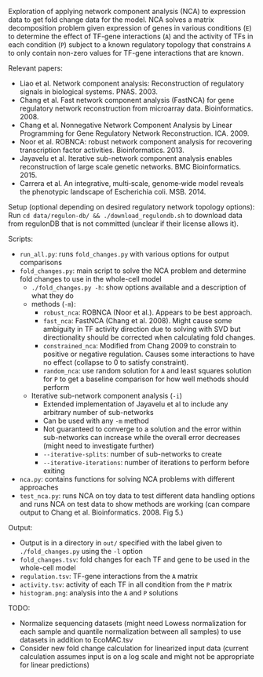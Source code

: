 Exploration of applying network component analysis (NCA) to expression data to get fold change data for the model.  NCA solves a matrix decomposition problem given expression of genes in various conditions (`E`) to determine the effect of TF-gene interactions (`A`) and the activity of TFs in each condition (`P`) subject to a known regulatory topology that constrains `A` to only contain non-zero values for TF-gene interactions that are known.


Relevant papers:
- Liao et al. Network component analysis: Reconstruction of regulatory signals in biological systems. PNAS. 2003.
- Chang et al. Fast network component analysis (FastNCA) for gene regulatory network reconstruction from microarray data. Bioinformatics. 2008.
- Chang et al. Nonnegative Network Component Analysis by Linear Programming for Gene Regulatory Network Reconstruction. ICA. 2009.
- Noor et al. ROBNCA: robust network component analysis for recovering transcription factor activities. Bioinformatics. 2013.
- Jayavelu et al. Iterative sub-network component analysis enables reconstruction of large scale genetic networks. BMC Bioinformatics. 2015.
- Carrera et al. An integrative, multi‐scale, genome‐wide model reveals the phenotypic landscape of Escherichia coli. MSB. 2014.

Setup (optional depending on desired regulatory network topology options):
Run `cd data/regulon-db/ && ./download_regulondb.sh` to download data from regulonDB that is not committed (unclear if their license allows it).

Scripts:
- `run_all.py`: runs `fold_changes.py` with various options for output comparisons
- `fold_changes.py`: main script to solve the NCA problem and determine fold changes to use in the whole-cell model
    - `./fold_changes.py -h`: show options available and a description of what they do
    - methods (`-m`):
        - `robust_nca`: ROBNCA (Noor et al.). Appears to be best approach.
        - `fast_nca`: FastNCA (Chang et al. 2008). Might cause some ambiguity in TF activity direction due to solving with SVD but directionality should be corrected when calculating fold changes.
        - `constrained_nca`: Modified from Chang 2009 to constrain to positive or negative regulation. Causes some interactions to have no effect (collapse to 0 to satisfy constraint).
        - `random_nca`: use random solution for `A` and least squares solution for `P` to get a baseline comparison for how well methods should perform
    - Iterative sub-network component analysis (`-i`)
        - Extended implementation of Jayavelu et al to include any arbitrary number of sub-networks
        - Can be used with any `-m` method
        - Not guaranteed to converge to a solution and the error within sub-networks can increase while the overall error decreases (might need to investigate further)
        - `--iterative-splits`: number of sub-networks to create
        - `--iterative-iterations`: number of iterations to perform before exiting
- `nca.py`: contains functions for solving NCA problems with different approaches
- `test_nca.py`: runs NCA on toy data to test different data handling options and runs NCA on test data to show methods are working (can compare output to Chang et al. Bioinformatics. 2008. Fig 5.)

Output:
- Output is in a directory in `out/` specified with the label given to `./fold_changes.py` using the `-l` option
- `fold_changes.tsv`: fold changes for each TF and gene to be used in the whole-cell model
- `regulation.tsv`: TF-gene interactions from the `A` matrix
- `activity.tsv`: activity of each TF in all condition from the `P` matrix
- `histogram.png`: analysis into the `A` and `P` solutions

TODO:
- Normalize sequencing datasets (might need Lowess normalization for each sample and quantile normalization between all samples) to use datasets in addition to EcoMAC.tsv
- Consider new fold change calculation for linearized input data (current calculation assumes input is on a log scale and might not be appropriate for linear predictions)
